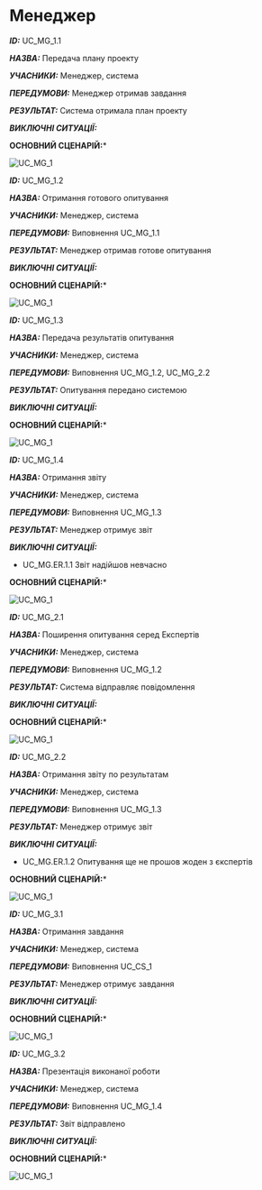 # Менеджер

***ID:*** UC_MG_1.1
    
***НАЗВА:*** Передача плану проекту
    
***УЧАСНИКИ:*** Менеджер, система

***ПЕРЕДУМОВИ:*** Менеджер отримав завдання

***РЕЗУЛЬТАТ:*** Система отримала план проекту

***ВИКЛЮЧНІ СИТУАЦІЇ:*** 

**ОСНОВНИЙ СЦЕНАРІЙ:***

![UC_MG_1](http://www.plantuml.com/plantuml/proxy?cache=no&src=https://raw.githubusercontent.com/l0releei/obd_project/master/src/uml/use_case/Manager/UC_MG_1.uml)



***ID:*** UC_MG_1.2
    
***НАЗВА:*** Отримання готового опитування
    
***УЧАСНИКИ:*** Менеджер, система

***ПЕРЕДУМОВИ:*** Виповнення UC_MG_1.1

***РЕЗУЛЬТАТ:*** Менеджер отримав готове опитування

***ВИКЛЮЧНІ СИТУАЦІЇ:*** 

**ОСНОВНИЙ СЦЕНАРІЙ:***

![UC_MG_1](http://www.plantuml.com/plantuml/proxy?cache=no&src=https://raw.githubusercontent.com/l0releei/obd_project/master/src/uml/use_case/Manager/UC_MG_2.uml)



***ID:*** UC_MG_1.3
    
***НАЗВА:*** Передача результатів опитування
    
***УЧАСНИКИ:*** Менеджер, система

***ПЕРЕДУМОВИ:*** Виповнення UC_MG_1.2, UC_MG_2.2
 

***РЕЗУЛЬТАТ:*** Опитування передано системою

***ВИКЛЮЧНІ СИТУАЦІЇ:*** 

**ОСНОВНИЙ СЦЕНАРІЙ:***

![UC_MG_1](http://www.plantuml.com/plantuml/proxy?cache=no&src=https://raw.githubusercontent.com/l0releei/obd_project/master/src/uml/use_case/Manager/UC_MG_3.uml)



***ID:*** UC_MG_1.4
    
***НАЗВА:*** Отримання звіту
    
***УЧАСНИКИ:*** Менеджер, система

***ПЕРЕДУМОВИ:*** Виповнення UC_MG_1.3

***РЕЗУЛЬТАТ:*** Менеджер отримує звіт

***ВИКЛЮЧНІ СИТУАЦІЇ:***
- UC_MG.ER.1.1 Звіт надійшов невчасно

**ОСНОВНИЙ СЦЕНАРІЙ:***

![UC_MG_1](http://www.plantuml.com/plantuml/proxy?cache=no&src=https://raw.githubusercontent.com/l0releei/obd_project/master/src/uml/use_case/Manager/UC_MG_4.uml)



***ID:*** UC_MG_2.1
    
***НАЗВА:*** Поширення опитування серед Експертів
    
***УЧАСНИКИ:*** Менеджер, система

***ПЕРЕДУМОВИ:*** Виповнення UC_MG_1.2

***РЕЗУЛЬТАТ:*** Система відправляє повідомлення

***ВИКЛЮЧНІ СИТУАЦІЇ:***

**ОСНОВНИЙ СЦЕНАРІЙ:***

![UC_MG_1](http://www.plantuml.com/plantuml/proxy?cache=no&src=https://raw.githubusercontent.com/l0releei/obd_project/master/src/uml/use_case/Manager/UC_MG_5.uml)



***ID:*** UC_MG_2.2
    
***НАЗВА:*** Отримання звіту по результатам
    
***УЧАСНИКИ:*** Менеджер, система

***ПЕРЕДУМОВИ:*** Виповнення UC_MG_1.3

***РЕЗУЛЬТАТ:*** Менеджер отримує звіт

***ВИКЛЮЧНІ СИТУАЦІЇ:***

- UC_MG.ER.1.2 Опитування ще не прошов жоден з єкспертів

**ОСНОВНИЙ СЦЕНАРІЙ:***

![UC_MG_1](http://www.plantuml.com/plantuml/proxy?cache=no&src=https://raw.githubusercontent.com/l0releei/obd_project/master/src/uml/use_case/Manager/UC_MG_6.uml)



***ID:*** UC_MG_3.1
    
***НАЗВА:*** Отримання завдання
    
***УЧАСНИКИ:*** Менеджер, система

***ПЕРЕДУМОВИ:*** Виповнення UC_CS_1

***РЕЗУЛЬТАТ:*** Менеджер отримує завдання

***ВИКЛЮЧНІ СИТУАЦІЇ:***

**ОСНОВНИЙ СЦЕНАРІЙ:***

![UC_MG_1](http://www.plantuml.com/plantuml/proxy?cache=no&src=https://raw.githubusercontent.com/l0releei/obd_project/master/src/uml/use_case/Manager/UC_MG_7.uml)



***ID:*** UC_MG_3.2
    
***НАЗВА:*** Презентація виконаної роботи
    
***УЧАСНИКИ:*** Менеджер, система

***ПЕРЕДУМОВИ:*** Виповнення UC_MG_1.4

***РЕЗУЛЬТАТ:*** Звіт відправлено

***ВИКЛЮЧНІ СИТУАЦІЇ:***

**ОСНОВНИЙ СЦЕНАРІЙ:***

![UC_MG_1](http://www.plantuml.com/plantuml/proxy?cache=no&src=https://raw.githubusercontent.com/l0releei/obd_project/master/src/uml/use_case/Manager/UC_MG_8.uml)


